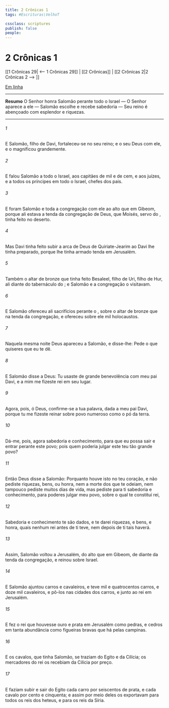 ```yaml
---
title: 2 Crônicas 1
tags: #Escrituras\VelhoT

cssclass: scriptures
publish: false
people:
---
```


# 2 Crônicas 1
[[1 Crônicas 29| <-- 1 Crônicas 29]] | [[2 Crônicas]] | [[2 Crônicas 2|2 Crônicas 2 --> ]]

[Em linha](https://churchofjesuschrist.org/study/scriptures/ot/2-chr/1?lang=por)

---
__Resumo__
O Senhor honra Salomão perante todo o Israel — O Senhor aparece a ele — Salomão escolhe e recebe sabedoria — Seu reino é abençoado com esplendor e riquezas.

---
###### 1 
E Salomão, filho de Davi, fortaleceu-se no seu reino; e o  seu Deus  com ele, e o magnificou grandemente.

###### 2 
E falou Salomão a todo o Israel, aos capitães de mil e de cem, e aos juízes, e a todos os príncipes em todo o Israel, chefes dos pais.

###### 3 
E foram Salomão e toda a congregação com ele ao alto que  em Gibeom, porque ali estava a tenda da congregação de Deus, que Moisés, servo do , tinha feito no deserto.

###### 4 
Mas Davi tinha feito subir a arca de Deus de Quiriate-Jearim ao  Davi lhe tinha preparado, porque lhe tinha armado  tenda em Jerusalém.

###### 5 
Também o altar de bronze que tinha feito Besaleel, filho de Uri, filho de Hur,  ali diante do tabernáculo do ; e Salomão e a congregação o visitavam.

###### 6 
E Salomão ofereceu ali sacrifícios perante o , sobre o altar de bronze que  na tenda da congregação, e ofereceu sobre ele mil holocaustos.

###### 7 
Naquela mesma noite Deus apareceu a Salomão, e disse-lhe: Pede o que quiseres que eu te dê.

###### 8 
E Salomão disse a Deus: Tu usaste de grande benevolência com meu pai Davi, e a mim me fizeste rei em seu lugar.

###### 9 
Agora, pois, ó  Deus, confirme-se a tua palavra, dada a meu pai Davi, porque tu me fizeste reinar sobre  povo numeroso como o pó da terra.

###### 10 
Dá-me, pois, agora sabedoria e conhecimento, para que eu possa sair e entrar perante este povo; pois quem poderia julgar este teu tão grande povo?

###### 11 
Então Deus disse a Salomão: Porquanto houve isto no teu coração, e não pediste riquezas, bens, ou honra, nem a morte dos que te odeiam, nem tampouco pediste muitos dias de vida, mas pediste para ti sabedoria e conhecimento, para poderes julgar meu povo, sobre o qual te constituí rei,

###### 12 
Sabedoria e conhecimento te são dados, e te darei riquezas, e bens, e honra, quais nenhum rei antes de ti teve, nem depois de ti tais haverá.

###### 13 
Assim, Salomão voltou a Jerusalém, do alto que  em Gibeom, de diante da tenda da congregação, e reinou sobre Israel.

###### 14 
E Salomão ajuntou carros e cavaleiros, e teve mil e quatrocentos carros, e doze mil cavaleiros, e pô-los nas cidades dos carros, e junto ao rei em Jerusalém.

###### 15 
E fez o rei que houvesse ouro e prata em Jerusalém como pedras, e cedros em tanta abundância como figueiras bravas que há pelas campinas.

###### 16 
E os cavalos, que tinha Salomão, se traziam do Egito e da Cilícia; os mercadores do rei os recebiam da Cilícia por  preço.

###### 17 
E faziam subir e sair do Egito cada carro por seiscentos  de prata, e cada cavalo por cento e cinquenta; e assim por meio deles os exportavam para todos os reis dos heteus, e para os reis da Síria.

